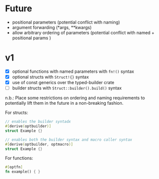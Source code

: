 # Future
- positional parameters (potential conflict with naming)
- argument forwarding (*args, **kwargs)
- allow arbitrary ordering of parameters (potential conflict with named + positional params )

# v1 
- [x] optional functions with named parameters with `fn!()` syntax
- [x] optional structs with `Struct!{}` syntax
- [x] use of const generics over the typed-builder crate
- [ ] builder structs with `Struct::builder().build()` syntax
  
n.b.: Place some restrictions on ordering and naming requirements to potentially lift them in the future in a non-breaking fashion.

For structs:
```rust
// enables the builder syntadx
#[derive(optbuilder)]
struct Example {}

// enables both the builder syntax and macro caller syntax
#[derive(optbuilder, optmacro)]
struct Example {}
```

For functions:
```rust
#[optfn]
fn example() { }
```
